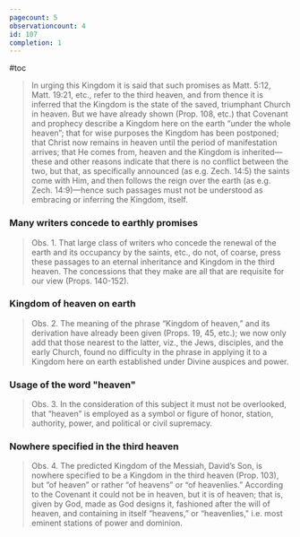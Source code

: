 ```yaml
---
pagecount: 5
observationcount: 4
id: 107
completion: 1
---
```

#toc

>In urging this Kingdom it is said that such promises as Matt. 5:12, Matt. 19:21, etc., refer to the third heaven, and from thence it is inferred that the Kingdom is the state of the saved, triumphant Church in heaven. But we have already shown (Prop. 108, etc.) that Covenant and prophecy describe a Kingdom here on the earth “under the whole heaven”; that for wise purposes the Kingdom has been postponed; that Christ now remains in heaven until the period of manifestation arrives; that He comes from, heaven and the Kingdom is inherited—these and other reasons indicate that there is no conflict between the two, but that, as specifically announced (as e.g. Zech. 14:5) the saints come with Him, and then follows the reign over the earth (as e.g. Zech. 14:9)—hence such passages must not be understood as embracing or inferring the Kingdom, itself.
### Many writers concede to earthly promises
>Obs. 1. That large class of writers who concede the renewal of the earth and its occupancy by the saints, etc., do not, of coarse, press these passages to an eternal inheritance and Kingdom in the third heaven. The concessions that they make are all that are requisite for our view (Props. 140-152).
### Kingdom of heaven on earth
>Obs. 2. The meaning of the phrase “Kingdom of heaven,” and its derivation have already been given (Props. 19, 45, etc.); we now only add that those nearest to the latter, viz., the Jews, disciples, and the early Church, found no difficulty in the phrase in applying it to a Kingdom here on earth established under Divine auspices and power.
### Usage of the word "heaven"
>Obs. 3. In the consideration of this subject it must not be overlooked, that “heaven” is employed as a symbol or figure of honor, station, authority, power, and political or civil supremacy.
### Nowhere specified in the third heaven
>Obs. 4. The predicted Kingdom of the Messiah, David’s Son, is nowhere specified to be a Kingdom in the third heaven (Prop. 103), but “of heaven” or rather “of heavens” or “of heavenlies.” According to the Covenant it could not be in heaven, but it is of heaven; that is, given by God, made as God designs it, fashioned after the will of heaven, and containing in itself “heavens,” or “heavenlies," i.e. most eminent stations of power and dominion.